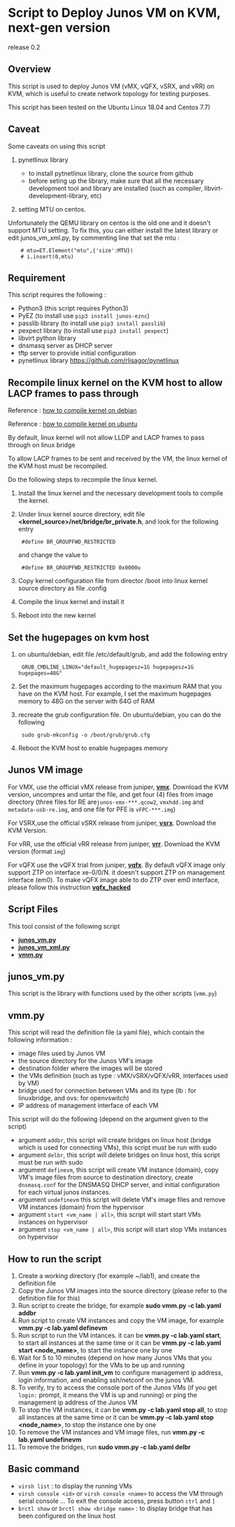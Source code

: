 # Script to Deploy Junos VM on KVM, next-gen version
release 0.2

## Overview
This script is used to deploy Junos VM (vMX, vQFX, vSRX, and vRR) on KVM, which is useful to create network topology for testing purposes.

This script has been tested on the Ubuntu Linux 18.04 and Centos 7.7)

## Caveat
Some caveats on using this script
1. pynetlinux library
	- to install pytnetlinux library, clone the source from github
	- before seting up the library, make sure that all the necessary development tool and library are installed (such as compiler, libvirt-development-library, etc)

2. setting MTU on centos.

Unfortunately the QEMU library on centos is the old one and it doesn't support MTU setting.
To fix this, you can either install the latest library or edit junos_vm_xml.py, by commenting line that set the mtu :

		# mtu=ET.Element("mtu",{'size':MTU})
		# i.insert(0,mtu)

## Requirement
This script requires the following :
- Python3 (this script requires Python3)
- PyEZ (to install use `pip3 install junos-eznc`)
- passlib library (to install use `pip3 install passlib`)
- pexpect library (to install use `pip3 install pexpect`)
- libvirt python library
- dnsmasq server as DHCP server
- tftp server to provide initial configuration
- pynetlinux library https://github.com/rlisagor/pynetlinux

## Recompile linux kernel on the KVM host to allow LACP frames to pass through

Reference : [how to compile kernel on debian](https://wiki.debian.org/BuildADebianKernelPackage)

Reference : [how to compile kernel on ubuntu](https://wiki.ubuntu.com/Kernel/BuildYourOwnKernel)

By default, linux kernel will not allow LLDP and LACP frames to pass through on linux bridge

To allow LACP frames to be sent and received by the VM, the linux kernel of the KVM host must be recompiled.

Do the following steps to recompile the linux kernel.
1. Install the linux kernel and the necessary development tools to compile the kernel.
2. Under linux kernel source directory, edit file  **<kernel_source>/net/bridge/br_private.h**, and look for the following entry

		#define BR_GROUPFWD_RESTRICTED

	and change the value to 

		#define BR_GROUPFWD_RESTRICTED 0x0000u

3. Copy kernel configuration file from director /boot into linux kernel source directory as file .config
4. Compile the linux kernel and install it
5. Reboot into the new kernel


## Set the hugepages on kvm host
1. on ubuntu/debian, edit file /etc/default/grub, and add the following entry

		GRUB_CMDLINE_LINUX="default_hugepagesz=1G hugepagesz=1G hugepages=48G"

2. Set the maximum hugepages according to the maximum RAM that you have on the KVM host. For example, I set the maximum hugepages memory to 48G on the server with 64G of RAM

3. recreate the grub configuration file. On ubuntu/debian, you can do the following

		sudo grub-mkconfig -o /boot/grub/grub.cfg

4. Reboot the KVM host to enable hugepages memory

## Junos VM image
For VMX, use the official vMX release from juniper, **[vmx](http://www.juniper.net/support/downloads/?p=vmx#sw)**. Download the KVM version, uncompres and untar the file, and get four (4) files from image directory (three files for RE are`junos-vmx-***.qcow2`, `vmxhdd.img` and `metadata-usb-re.img`, and one file for PFE is `vFPC-***.img`)

For VSRX,use the official vSRX release from juniper, **[vsrx](http://www.juniper.net/support/downloads/?p=vsrx#sw)**. Download the KVM Version.

For vRR, use the official vRR release from juniper, **[vrr](http://www.juniper.net/support/downloads/?p=vrr#sw)**. Download the KVM version (format `img`)

For vQFX use the vQFX trial from juniper, **[vqfx](http://www.juniper.net/support/downloads/?p=vqfxeval#sw)**.
By default vQFX image only support ZTP on interface xe-0/0/N. it doesn't support ZTP on management interface (em0). To make vQFX image able to do ZTP over em0 interface, please follow this instruction **[vqfx_hacked](vqfx_hacked.md)**


## Script Files

This tool consist of the following script
- **[junos_vm.py](junos_vm.py)**
- **[junos_vm_xml.py](junos_vm_xml.py)**
- **[vmm.py](vmm.py)**

## junos_vm.py
This script is the library with functions used by the other scripts (`vmm.py`)

## vmm.py
This script will read the definition file (a yaml file), which contain the following information :
- image files used by Junos VM
- the source directory for the Junos VM's image
- destination folder where the images will be stored
- the VMs definition (such as type : vMX/vSRX/vQFX/vRR, interfaces used by VM)
- bridge used for connection between VMs and its type (lb : for linuxbridge, and ovs: for openvswitch)
- IP address of management interface of each VM


This script will do the following (depend on the argument given to the script)
- argument `addbr`,  this script will create bridges on linux host (bridge which is used for connecting VMs), this script must be run with sudo
- argument `delbr`, this script will delete bridges on linux host, this script must be run with sudo
- argument `definevm`, this script will create VM instance (domain), copy VM's image files from source to destination directory, create `dnsmasq.conf` for the DNSMASQ DHCP server, and initial configuration for each virtual junos instances. 
- argument `undefinevm` this script will delete VM's image files and remove VM instances (domain) from the hypervisor
- argument `start <vm_name | all>`, this script will start start VMs instances on hypervisor
- argument `stop <vm_name | all>`, this script will start stop VMs instances on hypervisor

## How to run the script
1. Create a working directory (for example ~/lab1), and create the definition file 
2. Copy the Junos VM images into the source directory (please refer to the definition file for this)
3. Run script to create the bridge, for example **sudo vmm.py -c lab.yaml addbr**
4. Run script to create VM instances and copy the VM image, for example **vmm.py -c lab.yaml definevm**
5. Run script to run the VM intances. it can be **vmm.py -c lab.yaml start**, to start all instances at the same time or it can be **vmm.py -c lab.yaml start <node_name>**, to start the instance one by one
6. Wait for 5 to 10 minutes (depend on how many Junos VMs that you define in your topology) for the VMs to be up and running
7. Run **vmm.py -c lab.yaml init_vm** to configure management ip address, login information, and enabling ssh/netconf on the junos VM.
8. To verify, try to access the console port of the Junos VMs (if you get `login:` prompt, it means the VM is up and running) or ping the management ip address of the Junos VM
9. To stop the VM instances,  it can be **vmm.py -c lab.yaml stop all**, to stop all instances at the same time or it can be **vmm.py -c lab.yaml stop <node_name>**, to stop the instance one by one
19. To remove the VM instances and VM image files, run **vmm.py -c lab.yaml undefinevm**
11. To remove the bridges, run **sudo vmm.py -c lab.yaml delbr**


## Basic command
- `virsh list` : to display the running VMs
- `virsh console <id>` or `virsh console <name>` to access the VM through serial console ... To exit the console access, press button `ctrl` and  `]`
- `brctl show` or `brctl show <bridge name>` : to display bridge that has been configured on the linux host


